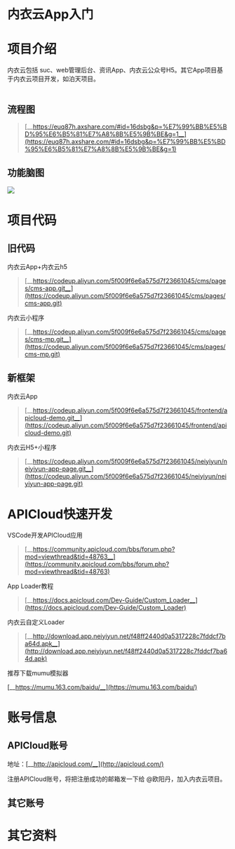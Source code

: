 # 内衣云App入门
# 项目介绍

内衣云包括 suc、web管理后台、资讯App、内衣云公众号H5。其它App项目基于内衣云项目开发，如泊天项目。

```text

```

## 流程图

> [__https://euq87h.axshare.com/#id=16dsbg&p=%E7%99%BB%E5%BD%95%E6%B5%81%E7%A8%8B%E5%9B%BE&g=1__](https://euq87h.axshare.com/#id=16dsbg&p=%E7%99%BB%E5%BD%95%E6%B5%81%E7%A8%8B%E5%9B%BE&g=1)



## 功能脑图

![](https://tcs-devops.aliyuncs.com/storage/102801c99ad11f9e199e50d964c5cb228d5e?Signature=eyJhbGciOiJIUzI1NiIsInR5cCI6IkpXVCJ9.eyJBcHBJRCI6IjVlNzQ4MmQ2MjE1MjJiZDVjN2Y5YjMzNSIsIl9hcHBJZCI6IjVlNzQ4MmQ2MjE1MjJiZDVjN2Y5YjMzNSIsIl9vcmdhbml6YXRpb25JZCI6IiIsImV4cCI6MTY1MjUwMTA0MiwiaWF0IjoxNjUxODk2MjQyLCJyZXNvdXJjZSI6Ii9zdG9yYWdlLzEwMjgwMWM5OWFkMTFmOWUxOTllNTBkOTY0YzVjYjIyOGQ1ZSJ9.6wMRD_6IgDvi_obyCkniVEYa92kplsGbvdeqgr6al9k&download=%E5%86%85%E8%A1%A3%E4%BA%91%E5%B7%B2%E6%B7%BB%E5%8A%A01.png "")



# 项目代码

## 旧代码

内衣云App+内衣云h5

> [__https://codeup.aliyun.com/5f009f6e6a575d7f23661045/cms/pages/cms-app.git__](https://codeup.aliyun.com/5f009f6e6a575d7f23661045/cms/pages/cms-app.git)

内衣云小程序

> [__https://codeup.aliyun.com/5f009f6e6a575d7f23661045/cms/pages/cms-mp.git__](https://codeup.aliyun.com/5f009f6e6a575d7f23661045/cms/pages/cms-mp.git)



## 新框架

内衣云App

> [__https://codeup.aliyun.com/5f009f6e6a575d7f23661045/frontend/apicloud-demo.git__](https://codeup.aliyun.com/5f009f6e6a575d7f23661045/frontend/apicloud-demo.git)

内衣云H5+小程序

> [__https://codeup.aliyun.com/5f009f6e6a575d7f23661045/neiyiyun/neiyiyun-app-page.git__](https://codeup.aliyun.com/5f009f6e6a575d7f23661045/neiyiyun/neiyiyun-app-page.git)



# APICloud快速开发

VSCode开发APICloud应用

> [__https://community.apicloud.com/bbs/forum.php?mod=viewthread&tid=48763__](https://community.apicloud.com/bbs/forum.php?mod=viewthread&tid=48763)

App Loader教程

> [__https://docs.apicloud.com/Dev-Guide/Custom_Loader__](https://docs.apicloud.com/Dev-Guide/Custom_Loader)

内衣云自定义Loader

> [__http://download.app.neiyiyun.net/f48ff2440d0a5317228c7fddcf7ba64d.apk__](http://download.app.neiyiyun.net/f48ff2440d0a5317228c7fddcf7ba64d.apk)

推荐下载mumu模拟器

[__https://mumu.163.com/baidu/__](https://mumu.163.com/baidu/)



# 账号信息

## APICloud账号

地址：[__http://apicloud.com/__](http://apicloud.com/)

注册APICloud账号，将把注册成功的邮箱发一下给 @欧阳丹，加入内衣云项目。

## 其它账号





# 其它资料



